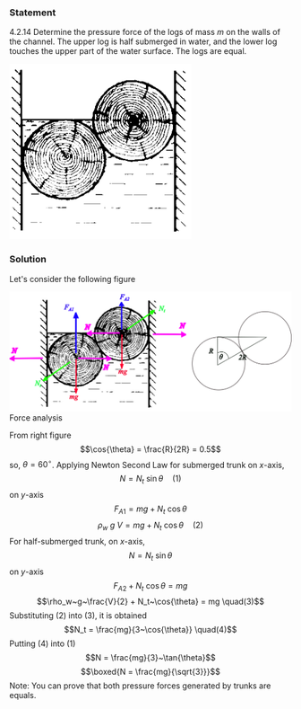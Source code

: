 ###  Statement 

$4.2.14$ Determine the pressure force of the logs of mass $m$ on the walls of the channel. The upper log is half submerged in water, and the lower log touches the upper part of the water surface. The logs are equal. 

![ For problem 4.2.14 |325x312, 51%](../../img/4.2.14/statement.png)

### Solution

Let's consider the following figure 

![ Force analysis |1057x447, 92%](../../img/4.2.14/draw.png)  Force analysis 

From right figure $$\cos{\theta} = \frac{R}{2R} = 0.5$$ so, $\theta = 60^\circ$. Applying Newton Second Law for submerged trunk on $x$-axis, $$N = N_t~\sin{\theta} \quad(1)$$ on $y$-axis $$F_{A1} = mg + N_t~\cos{\theta}$$ $$\rho_w~g~V = mg + N_t~\cos{\theta} \quad(2)$$ For half-submerged trunk, on $x$-axis, $$N = N_t~\sin{\theta}$$ on $y$-axis $$F_{A2} + N_t~\cos{\theta} = mg$$ $$\rho_w~g~\frac{V}{2} + N_t~\cos{\theta} = mg \quad(3)$$ Substituting $(2)$ into $(3)$, it is obtained $$N_t = \frac{mg}{3~\cos{\theta}} \quad(4)$$ Putting $(4)$ into $(1)$ $$N = \frac{mg}{3}~\tan{\theta}$$ $$\boxed{N = \frac{mg}{\sqrt{3}}}$$ Note: You can prove that both pressure forces generated by trunks are equals. 
